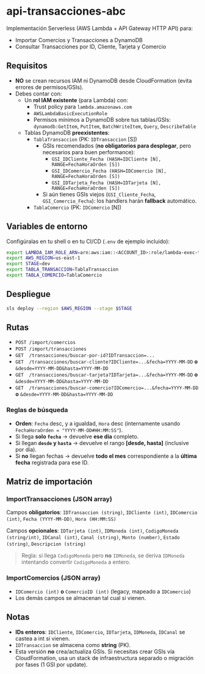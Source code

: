 
# api-transacciones-abc

Implementación Serverless (AWS Lambda + API Gateway HTTP API) para:
- Importar Comercios y Transacciones a DynamoDB
- Consultar Transacciones por ID, Cliente, Tarjeta y Comercio

## Requisitos
- **NO** se crean recursos IAM ni DynamoDB desde CloudFormation (evita errores de permisos/GSIs).
- Debes contar con:
  - Un **rol IAM existente** (para Lambda) con:
    - Trust policy para `lambda.amazonaws.com`
    - `AWSLambdaBasicExecutionRole`
    - Permisos mínimos a DynamoDB sobre tus tablas/GSIs: `dynamodb:GetItem`, `PutItem`, `BatchWriteItem`, `Query`, `DescribeTable`
  - Tablas DynamoDB **preexistentes**:
    - `TablaTransaccion` (PK: `IDTransaccion` [S])
      - GSIs recomendados (**no obligatorios para desplegar**, pero necesarios para buen performance):
        - `GSI_IDCliente_Fecha (HASH=IDCliente [N], RANGE=FechaHoraOrden [S])`
        - `GSI_IDComercio_Fecha (HASH=IDComercio [N], RANGE=FechaHoraOrden [S])`
        - `GSI_IDTarjeta_Fecha (HASH=IDTarjeta [N], RANGE=FechaHoraOrden [S])`
      - Si aún tienes GSIs viejos (`GSI_Cliente_Fecha`, `GSI_Comercio_Fecha`): los handlers harán **fallback** automático.
    - `TablaComercio` (PK: `IDComercio` [N])

## Variables de entorno
Configúralas en tu shell o en tu CI/CD (`.env` de ejemplo incluido):
```bash
export LAMBDA_IAM_ROLE_ARN=arn:aws:iam::<ACCOUNT_ID>:role/lambda-exec-transacciones
export AWS_REGION=us-east-1
export STAGE=dev
export TABLA_TRANSACCION=TablaTransaccion
export TABLA_COMERCIO=TablaComercio
```

## Despliegue
```bash
sls deploy --region $AWS_REGION --stage $STAGE
```

## Rutas
- `POST /import/comercios`
- `POST /import/transacciones`
- `GET  /transacciones/buscar-por-id?IDTransaccion=...`
- `GET  /transacciones/buscar-cliente?IDCliente=...&fecha=YYYY-MM-DD` **o** `&desde=YYYY-MM-DD&hasta=YYYY-MM-DD`
- `GET  /transacciones/buscar-tarjeta?IDTarjeta=...&fecha=YYYY-MM-DD` **o** `&desde=YYYY-MM-DD&hasta=YYYY-MM-DD`
- `GET  /transacciones/buscar-comercio?IDComercio=...&fecha=YYYY-MM-DD` **o** `&desde=YYYY-MM-DD&hasta=YYYY-MM-DD`

### Reglas de búsqueda
- **Orden**: `Fecha` desc, y a igualdad, `Hora` desc (internamente usando `FechaHoraOrden = "YYYY-MM-DD#HH:MM:SS"`).
- Si llega **solo `fecha`** → devuelve **ese día** completo.
- Si llegan **`desde` y `hasta`** → devuelve el rango **[desde, hasta]** (inclusive por día).
- Si **no** llegan fechas → devuelve **todo el mes** correspondiente a la **última fecha** registrada para ese ID.

## Matriz de importación

### ImportTransacciones (JSON array)
Campos **obligatorios**: `IDTransaccion (string)`, `IDCliente (int)`, `IDComercio (int)`, `Fecha (YYYY-MM-DD)`, `Hora (HH:MM:SS)`

Campos **opcionales**: `IDTarjeta (int)`, `IDMoneda (int)`, `CodigoMoneda (string/int)`, `IDCanal (int)`, `Canal (string)`, `Monto (number)`, `Estado (string)`, `Descripcion (string)`

> Regla: si llega `CodigoMoneda` pero **no** `IDMoneda`, se deriva `IDMoneda` intentando convertir `CodigoMoneda` a entero.

### ImportComercios (JSON array)
- `IDComercio (int)` **o** `ComercioID (int)` (legacy, mapeado a `IDComercio`)
- Los demás campos se almacenan tal cual si vienen.

## Notas
- **IDs enteros**: `IDCliente`, `IDComercio`, `IDTarjeta`, `IDMoneda`, `IDCanal` se castea a int si vienen.
- `IDTransaccion` se almacena como **string** (PK).
- Esta versión **no** crea/actualiza GSIs. Si necesitas crear GSIs vía CloudFormation, usa un stack de infraestructura separado o migración por fases (1 GSI por update).
